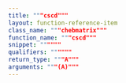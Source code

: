 ```yaml
---
title: """cscd"""
layout: function-reference-item
class_name: """chebmatrix"""
function_name: """cscd"""
snippet: """"""
qualifiers: """"""
return_type: """A"""
arguments: """(A)"""
---
```


